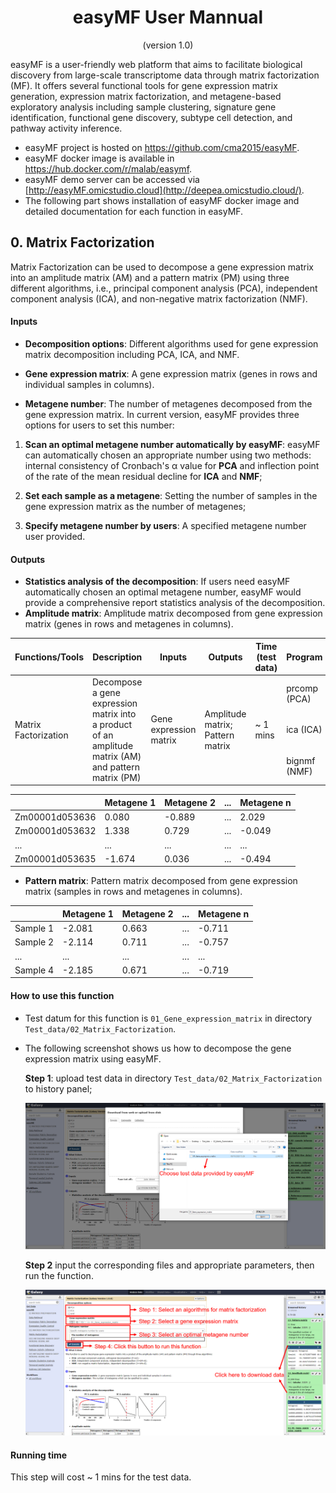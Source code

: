 <div align="center"><h1><b>easyMF User Mannual</b></h1></div>

<div align="center">(version 1.0)</div>

easyMF is a user-friendly web platform that aims to facilitate biological discovery from large-scale transcriptome data through matrix factorization (MF). It offers several functional tools for gene expression matrix generation, expression matrix factorization, and metagene-based exploratory analysis including sample clustering, signature gene identification, functional gene discovery, subtype cell detection, and pathway activity inference.

- easyMF project is hosted on https://github.com/cma2015/easyMF.
- easyMF docker image is available in https://hub.docker.com/r/malab/easymf.
- easyMF demo server can be accessed via [http://easyMF.omicstudio.cloud](http://deepea.omicstudio.cloud/).
- The following part shows installation of easyMF docker image and detailed documentation for each function in easyMF.



## 0. Matrix Factorization

Matrix Factorization can be used to decompose a gene expression matrix into an amplitude matrix (AM) and a pattern matrix (PM) using three different algorithms, i.e., principal component analysis (PCA), independent component analysis (ICA), and non-negative matrix factorization (NMF).

  <table class="fl-table">
  <thead>
    <tr>
      <th width="15%">Functions/Tools</th>
      <th width="15%">Description</th>
      <th width="15%">Inputs</th>
      <th width="15%">Outputs</th>
      <th width="15%">Time (test data)</th>
      <th width="15%">Program</th>
      <th width="25%">References</th>
    </tr>
  </thead>
  <tbody>
      <tr>
          <td rowspan="3">Matrix Factorization</td>
          <td rowspan="3">Decompose a gene expression matrix into a product of an amplitude matrix (AM) and pattern matrix (PM)</td>
          <td rowspan="3">Gene expression matrix</td>
          <td rowspan="3">Amplitude matrix; Pattern matrix</td>
          <td rowspan="3">~ 1 mins</td>
          <td>prcomp (PCA)</td>
          <td>This study</td>
      </tr>
      <tr>
          <td>ica (ICA)</td>
          <td>Helwig, 2015</td>
      </tr>
      <tr>
          <td>bignmf (NMF)</td>
          <td>Pan <I>et al</I>., 2012</td>
      </tr>


#### Inputs

- **Decomposition options**: Different algorithms used for gene expression matrix decomposition including PCA, ICA, and NMF.

- **Gene expression matrix**: A gene expression matrix (genes in rows and individual samples in columns).

- **Metagene number**: The number of metagenes decomposed from the gene expression matrix. In current version, easyMF provides three options for users to set this number:

1) **Scan an optimal metagene number automatically by easyMF**: easyMF can automatically chosen an appropriate number using two methods: internal consistency of Cronbach's α value for **PCA** and inflection point of the rate of the mean residual decline for **ICA** and **NMF**;

2) **Set each sample as a metagene**: Setting the number of samples in the gene expression matrix as the number of metagenes;

3) **Specify metagene number by users**: A specified metagene number user provided.


#### Outputs

- **Statistics analysis of the decomposition**: If users need easyMF automatically chosen an optimal metagene number, easyMF would provide a comprehensive report statistics analysis of the decomposition.
- **Amplitude matrix**: Amplitude matrix decomposed from gene expression matrix (genes in rows and metagenes in columns).

|                | Metagene 1 | Metagene 2 | ...  | Metagene n |
| :------------- | :--------- | :--------- | :--- | ---------- |
| Zm00001d053636 | 0.080      | -0.889     | ...  | 2.029      |
| Zm00001d053632 | 1.338      | 0.729      | ...  | -0.049     |
| ...            | ...        | ...        | ...  | ...        |
| Zm00001d053635 | -1.674     | 0.036      | ...  | -0.494     |

- **Pattern matrix**: Pattern matrix decomposed from gene expression matrix  (samples in rows and metagenes in columns).

|          | Metagene 1 | Metagene 2 | ...  | Metagene n |
| :------- | :--------- | :--------- | :--- | ---------- |
| Sample 1 | -2.081     | 0.663      | ...  | -0.711     |
| Sample 2 | -2.114     | 0.711      | ...  | -0.757     |
| ...      | ...        | ...        | ...  | ...        |
| Sample 4 | -2.185     | 0.671      | ...  | -0.719     |

#### How to use this function

* Test datum for this function is `01_Gene_expression_matrix` in directory `Test_data/02_Matrix_Factorization`.

- The following screenshot shows us how to decompose the gene expression matrix using easyMF.

	**Step 1**: upload test data in directory `Test_data/02_Matrix_Factorization` to history panel;
	
	![05_01](./easyMF_images/05_01_Matrix_factorization.png)
	
	**Step 2** input the corresponding files and appropriate parameters, then run the function.
	
	![05_02](./easyMF_images/05_02_Matrix_factorization.png)

#### Running time

This step will cost ~ 1 mins for the test data.
